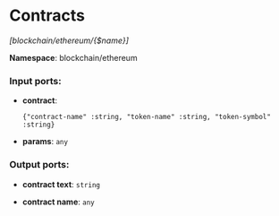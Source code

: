 # Contracts

_[blockchain/ethereum/{$name}]_

__Namespace__: blockchain/ethereum

### Input ports:

* __contract__: 
    ```
    {"contract-name" :string, "token-name" :string, "token-symbol" :string}
    ```


* __params__: ` any `

### Output ports:

* __contract text__: ` string `


* __contract name__: ` any `

